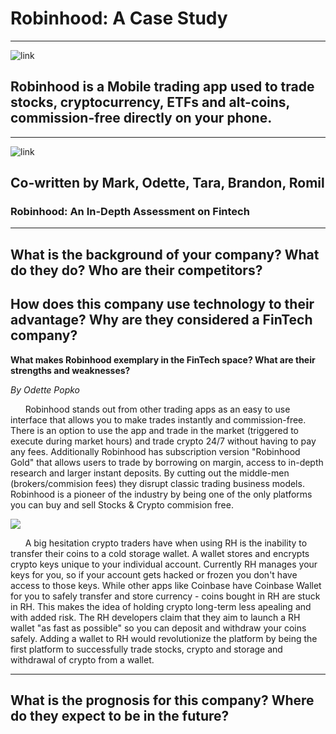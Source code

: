 # Robinhood: A Case Study
---
![link](https://9to5mac.com/wp-content/uploads/sites/6/2021/01/Robinhood-app-controversy.jpg?quality=82&strip=all)

## Robinhood is a Mobile trading app used to trade stocks, cryptocurrency, ETFs and alt-coins, commission-free directly on your phone.
---
![link](https://techcrunch.com/wp-content/uploads/2019/01/RHC-Devices.jpg?resize=1536,864)

Co-written by Mark, Odette, Tara, Brandon, Romil 
---
### Robinhood: An In-Depth Assessment on Fintech
---
**What is the background of your company? What do they do? Who are their competitors?**
---
**How does this company use technology to their advantage? Why are they considered a FinTech company?**
---
**What makes Robinhood exemplary in the FinTech space? What are their strengths and weaknesses?**  

*By Odette Popko*  

&nbsp;&nbsp;&nbsp;&nbsp;&nbsp;&nbsp;Robinhood stands out from other trading apps as an easy to use interface that allows you to make trades instantly and commission-free. There is an option to use the app and trade in the market (triggered to execute during market hours) and trade crypto 24/7 without having to pay any fees. Additionally Robinhood has subscription version "Robinhood Gold" that allows users to trade by borrowing on margin, access to in-depth research and larger instant deposits. By cutting out the middle-men (brokers/commision fees) they disrupt classic trading business models. Robinhood is a pioneer of the industry by being one of the only platforms you can buy and sell Stocks & Crypto commision free.    

![](https://techcrunch.com/wp-content/uploads/2018/01/robinhood-crypto.png?w=1390&crop=1)  

&nbsp;&nbsp;&nbsp;&nbsp;&nbsp;&nbsp;A big hesitation crypto traders have when using RH is the inability to transfer their coins to a cold storage wallet. A wallet stores and encrypts crypto keys unique to your individual account. Currently RH manages your keys for you, so if your account gets hacked or frozen you don't have access to those keys. While other apps like Coinbase have Coinbase Wallet for you to safely transfer and store currency - coins bought in RH are stuck in RH. This makes the idea of holding crypto long-term less apealing and with added risk. The RH developers claim that they aim to launch a RH wallet "as fast as possible" so you can deposit and withdraw your coins safely. Adding a wallet to RH would revolutionize the platform by being the first platform to successfully trade stocks, crypto and storage and withdrawal of crypto from a wallet.  

---
**What is the prognosis for this company? Where do they expect to be in the future?**
---
